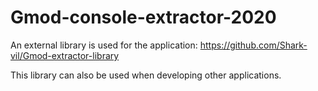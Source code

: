 # Gmod-console-extractor-2020

An external library is used for the application:
https://github.com/Shark-vil/Gmod-extractor-library

This library can also be used when developing other applications.
